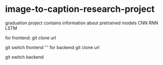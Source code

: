 # image-to-caption-research-project
graduation project contains information about pretrained models CNN RNN LSTM


for frontend:
git clone url

git switch frontend
'''
for backend
git clone url

git switch backend
